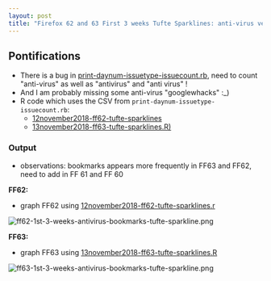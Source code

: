 ```yaml
---
layout: post
title: "Firefox 62 and 63 First 3 weeks Tufte Sparklines: anti-virus versus bookmarks"
---
```


## Pontifications
* There is a bug in [print-daynum-issuetype-issuecount.rb](https://github.com/rtanglao/rt-kitsune-api/blob/master/print-daynum-issuetype-issuecount.rb), need to count "anti-virus" as well as "antivirus" and "anti virus" !
* And I am probably missing some anti-virus "googlewhacks" :_)
* R code which uses the CSV from ```print-daynum-issuetype-issuecount.rb```:
  * [12november2018-ff62-tufte-sparklines](https://github.com/rtanglao/rt-kitsune-api/blob/master/VISUALIZATIONS/12november2018-ff62-tufte-sparklines.r)
  * [13november2018-ff63-tufte-sparklines.R)](https://github.com/rtanglao/rt-kitsune-api/blob/master/VISUALIZATIONS/13november2018-ff63-tufte-sparklines.R)
  
### Output

* observations: bookmarks appears more frequently in FF63 and FF62, need to add in FF 61 and FF 60

**FF62:**<br />

* graph FF62 using [12november2018-ff62-tufte-sparklines.r](https://github.com/rtanglao/rt-kitsune-api/blob/master/VISUALIZATIONS/12november2018-ff62-tufte-sparklines.r) 

![ff62-1st-3-weeks-antivirus-bookmarks-tufte-sparkline.png](https://github.com/rtanglao/rt-kitsune-api/raw/master/VISUALIZATIONS/ff62-1st-3-weeks-antivirus-bookmarks-tufte-sparkline.png)

**FF63:**<br />

* graph FF63 using [13november2018-ff63-tufte-sparklines.R](https://github.com/rtanglao/rt-kitsune-api/blob/master/VISUALIZATIONS/13november2018-ff63-tufte-sparklines.R) 

![ff63-1st-3-weeks-antivirus-bookmarks-tufte-sparkline.png](https://github.com/rtanglao/rt-kitsune-api/raw/master/VISUALIZATIONS/ff63-1st-3-weeks-antivirus-bookmarks-tufte-sparkline.png)

